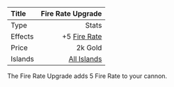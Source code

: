 |Title        | Fire Rate Upgrade         
|:-|-:
|Type         | Stats                    
|Effects      |  +5 [Fire Rate](/upgrades/firerate.md)
|Price        | 2k Gold            
|Islands      | [All Islands](/islands.md)                       
                   
The Fire Rate Upgrade adds 5 Fire Rate to your cannon. 


